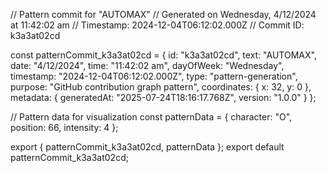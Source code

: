 // Pattern commit for "AUTOMAX"
// Generated on Wednesday, 4/12/2024 at 11:42:02 am
// Timestamp: 2024-12-04T06:12:02.000Z
// Commit ID: k3a3at02cd

const patternCommit_k3a3at02cd = {
  id: "k3a3at02cd",
  text: "AUTOMAX",
  date: "4/12/2024",
  time: "11:42:02 am",
  dayOfWeek: "Wednesday",
  timestamp: "2024-12-04T06:12:02.000Z",
  type: "pattern-generation",
  purpose: "GitHub contribution graph pattern",
  coordinates: {
    x: 32,
    y: 0
  },
  metadata: {
    generatedAt: "2025-07-24T18:16:17.768Z",
    version: "1.0.0"
  }
};

// Pattern data for visualization
const patternData = {
  character: "O",
  position: 66,
  intensity: 4
};

export { patternCommit_k3a3at02cd, patternData };
export default patternCommit_k3a3at02cd;
